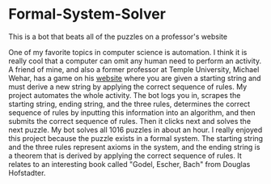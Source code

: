 # Formal-System-Solver
This is a bot that beats all of the puzzles on a professor's website


One of my favorite topics in computer science is automation. I think it is really cool that a computer can
                omit any human need to perform an activity. A friend of mine, and also a former professor at Temple University, Michael Wehar,
                has a game on his
                <a href="http://michaelwehar.com/metatree/replacement/" target="_blank">website</a>
                where you are given a starting string and must derive a new
                string by applying the correct sequence of rules. My project automates the whole activity.
                The bot logs you in, scrapes the starting string, ending string, and the three rules,
                determines the correct sequence of rules by inputting this information into an algorithm,
                and then submits the correct sequence of rules. Then it clicks next and solves the next puzzle. My bot solves
                all 1016 puzzles in about an hour. I really enjoyed this project because the puzzle exists in a formal system.
                The starting string and the three rules represent axioms in the system, and the ending string is a theorem that is
                derived by applying the correct sequence of rules. It relates to an interesting book called "Godel, Escher, Bach"
                from Douglas Hofstadter.
